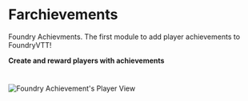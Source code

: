 # Farchievements
Foundry Achievments. The first module to add player achievements to FoundryVTT!

<b>Create and reward players with achievements</b>
<h1 Images and Gifs:></h1>
<img src="https://i.imgur.com/gDg6gNv.gif" title="Foundry Achievement's Player View"></img>


